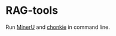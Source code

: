 # RAG-tools

Run [MinerU](https://github.com/opendatalab/MinerU) and [chonkie](https://chonkie.ai) in command line.
